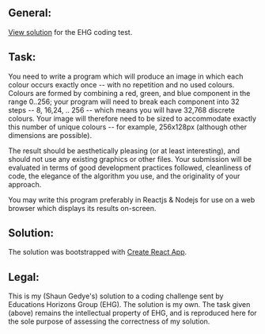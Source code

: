 ## General:

[View solution](https://github.com/sgedye/EHG-code-test) for the EHG coding test.


## Task:

You need to write a program which will produce an image in which each colour occurs exactly once -- with no repetition and no used colours. Colours are formed by combining a red, green, and blue component in the range 0..256; your program will need to break each component into 32 steps -- 8, 16,24, .. 256 -- which means you will have 32,768 discrete colours. Your image will therefore need to be sized to accommodate exactly this number of unique colours -- for example, 256x128px (although other dimensions are possible).

The result should be aesthetically pleasing (or at least interesting), and should not use any existing graphics or other files. Your submission will be evaluated in terms of good development practices followed, cleanliness of code, the elegance of the algorithm you use, and the originality of your approach.

You may write this program preferably in Reactjs & Nodejs for use on a web browser which displays its results on-screen.


## Solution:

The solution was bootstrapped with [Create React App](https://github.com/facebook/create-react-app).


## Legal:

This is my (Shaun Gedye's) solution to a coding challenge sent by Educations Horizons Group (EHG). The solution is my own. The task given (above) remains the intellectual property of EHG, and is reproduced here for the sole purpose of assessing the correctness of my solution.